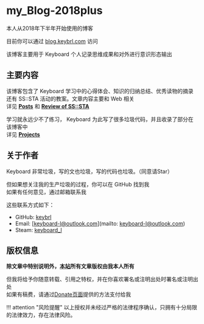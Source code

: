 # my_Blog-2018plus

本人从2018年下半年开始使用的博客

目前你可以通过 [blog.keybrl.com](https://blog.keybrl.com/) 访问

该博客主要用于 Keyboard 个人记录思维成果和对外进行意识形态输出

## 主要内容

该博客包含了 Keyboard 学习中的心得体会、知识的归纳总结、优秀读物的摘录还有 SS::STA 活动的教案。文章内容主要和 Web 相关  
详见 **[Posts](https://blog.keybrl.com/posts/index)** 和 **[Review of SS::STA](https://blog.keybrl.com/sssta/index)**

学习就永远少不了练习， Keyboard 为此写了很多垃圾代码，并且收录了部分在该博客中  
详见 **[Projects](https://blog.keybrl.com/projects/index)**

## 关于作者

Keyboard 非常垃圾，写的文也垃圾，写的代码也垃圾。（同意请Star）

但如果想关注我的生产垃圾的过程，你可以在 GitHub 找到我  
如果有任何意见，通过邮箱联系我

这些联系方式如下：

- GitHub: [keybrl](https://github.com/keybrl)
- Email: [keyboard-l@outlook.com](mailto: keyboard-l@outlook.com)
- Steam: [keyboard_l](http://steamcommunity.com/id/keyboard_l)

## 版权信息

**除文章中特别说明外，[本站](https://blog.keybrl.ink)所有文章版权由我本人所有**

但我将给予你随意转载、引用之特权，并在你喜欢署名或注明出处时署名或注明出处  
如果有稿费，请通过[Donate页面](https://blog.keybrl.com/donate)提供的方法支付给我

!!! attention "风险提醒"
    以上授权并未经过严格的法律程序确认，只拥有十分局限的法律效力，存在法律风险。
